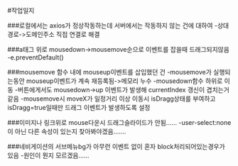 #작업일지



###로컬에서는 axios가 정상작동하는데 서버에서는 작동하지 않는 건에 대하여
-상대경로->도메인주소 직접 연결로 해결

###a태그 위로 mousedown->mousemove순으로 이벤트를 잡을때 드래그되지않음
-e.preventDefault()

###mousemove 함수 내에 mouseup이벤트를 삽입했던 건
-mousemove가 실행되는동안 mouseup이벤트가 계속 재등록됨->메모리 누수
-mousedown함수 하위로 이동
-버튼에게서도 mousedown->up 이벤트가 발생해 currentIndex 갱신이 겹치는거같음
-mousemove시 moveX가 일정거리 이상 이동시 isDragg상태를 부여하고 isDragg=true일때만 드래그 이벤트가 발생하도록 설정

###이미지나 링크위로 mouse다운시 드래그슬라이드가 안됨......
-user-select:none이 아닌 다른 속성이 있는지 찾아봐야겠음.......

###네비게이션의 서브메뉴bg가 아무런 이벤트 없이 혼자 block처리되어있는경우가 있음
-원인이 뭔지 모르겠음......